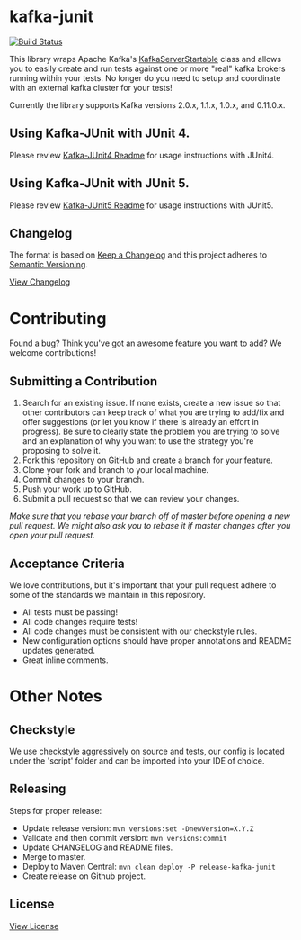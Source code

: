 # kafka-junit

[![Build Status](https://travis-ci.org/salesforce/kafka-junit.svg?branch=master)](https://travis-ci.org/salesforce/kafka-junit)

This library wraps Apache Kafka's [KafkaServerStartable](https://github.com/apache/kafka/blob/1.1/core/src/main/scala/kafka/server/KafkaServerStartable.scala#L32) class and allows you to easily create and run tests against
one or more "real" kafka brokers running within your tests. No longer do you need to setup and coordinate with an external kafka cluster for your tests! 

Currently the library supports Kafka versions 2.0.x, 1.1.x, 1.0.x, and 0.11.0.x.

## Using Kafka-JUnit with JUnit 4.

Please review [Kafka-JUnit4 Readme](kafka-junit4/) for usage instructions with JUnit4.

## Using Kafka-JUnit with JUnit 5.

Please review [Kafka-JUnit5 Readme](kafka-junit5/) for usage instructions with JUnit5.

## Changelog

The format is based on [Keep a Changelog](http://keepachangelog.com/)
and this project adheres to [Semantic Versioning](http://semver.org/).

[View Changelog](CHANGELOG.md)

# Contributing

Found a bug? Think you've got an awesome feature you want to add? We welcome contributions!


## Submitting a Contribution

1. Search for an existing issue. If none exists, create a new issue so that other contributors can keep track of what you are trying to add/fix and offer suggestions (or let you know if there is already an effort in progress).  Be sure to clearly state the problem you are trying to solve and an explanation of why you want to use the strategy you're proposing to solve it.
1. Fork this repository on GitHub and create a branch for your feature.
1. Clone your fork and branch to your local machine.
1. Commit changes to your branch.
1. Push your work up to GitHub.
1. Submit a pull request so that we can review your changes.

*Make sure that you rebase your branch off of master before opening a new pull request. We might also ask you to rebase it if master changes after you open your pull request.*

## Acceptance Criteria

We love contributions, but it's important that your pull request adhere to some of the standards we maintain in this repository. 

- All tests must be passing!
- All code changes require tests!
- All code changes must be consistent with our checkstyle rules.
- New configuration options should have proper annotations and README updates generated.
- Great inline comments.

# Other Notes

## Checkstyle

We use checkstyle aggressively on source and tests, our config is located under the 'script' folder and can be imported into your IDE of choice.

## Releasing

Steps for proper release:
- Update release version: `mvn versions:set -DnewVersion=X.Y.Z`
- Validate and then commit version: `mvn versions:commit`
- Update CHANGELOG and README files.
- Merge to master.
- Deploy to Maven Central: `mvn clean deploy -P release-kafka-junit`
- Create release on Github project.

## License

[View License](LICENSE.txt)
 